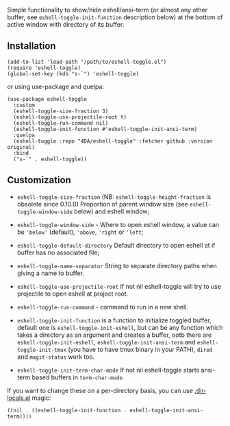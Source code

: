 Simple functionality to show/hide eshell/ansi-term (or almost any other buffer, see `eshell-toggle-init-function` description below) at the bottom of active window with directory of its buffer.

## Installation

    (add-to-list 'load-path "/path/to/eshell-toggle.el")
    (require 'eshell-toggle)
    (global-set-key (kdb "s-`") 'eshell-toggle)

or using use-package and quelpa:

    (use-package eshell-toggle
      :custom
      (eshell-toggle-size-fraction 3)
      (eshell-toggle-use-projectile-root t)
      (eshell-toggle-run-command nil)
      (eshell-toggle-init-function #'eshell-toggle-init-ansi-term)
      :quelpa
      (eshell-toggle :repo "4DA/eshell-toggle" :fetcher github :version original)
      :bind
      ("s-`" . eshell-toggle))

## Customization

- `eshell-toggle-size-fraction` (NB: `eshell-toggle-height-fraction` is obsolete since 0.10.0) Proportion of parent window size (see `eshell-toggle-window-side` below) and eshell window;
- `eshell-toggle-window-side` - Where to open eshell window, a value can be `'below'` (default), `'above`, `'right` or `'left`;

- `eshell-toggle-default-directory` Default directory to open eshell at if buffer has no associated file;
- `eshell-toggle-name-separator` String to separate directory paths when giving a name to buffer.
- `eshell-toggle-use-projectile-root` If not nil eshell-toggle will try to use projectile to open eshell at project root.

- `eshell-toggle-run-command` - command to run in a new shell.

- `eshell-toggle-init-function` is a function to initialize toggled buffer, default one is `eshell-toggle-init-eshell`, but can be any function which takes a directory as an argument and creates a buffer, ootb there are `eshell-toggle-init-eshell`, `eshell-toggle-init-ansi-term` and `eshell-toggle-init-tmux` (you have to have tmux binary in your PATH), `dired` and `magit-status` work too.
- `eshell-toggle-init-term-char-mode` If not nil eshell-toggle starts ansi-term based buffers in `term-char-mode`

If you want to change these on a per-directory basis, you can use [.dir-locals.el](https://www.gnu.org/software/emacs/manual/html_node/emacs/Directory-Variables.html) magic:

    ((nil . ((eshell-toggle-init-function . eshell-toggle-init-ansi-term))))
